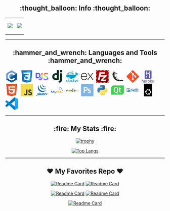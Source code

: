 
<h2 align="center">:thought_balloon: Info :thought_balloon:</h2>

<table border="0" cellspacing="0">
	<tbody>
		<tr><td>

![](http://github-profile-summary-cards.vercel.app/api/cards/profile-details?username=Vombit&theme=tokyonight)
      </td><td>

![](http://github-profile-summary-cards.vercel.app/api/cards/productive-time?username=Vombit&theme=tokyonight&utcOffset=8)
      </td></tr>
	</tbody>
</table>

---

<h2 align="center">:hammer_and_wrench: Languages and Tools :hammer_and_wrench:</h2>
<div>
  <img src="https://github.com/devicons/devicon/blob/master/icons/c/c-original.svg" width="40" height="40"/>&nbsp;
  <img src="https://github.com/devicons/devicon/blob/master/icons/css3/css3-original.svg" width="40" height="40"/>&nbsp;
  <img src="https://github.com/devicons/devicon/blob/master/icons/discordjs/discordjs-original.svg" width="40" height="40"/>&nbsp;
  <img src="https://github.com/devicons/devicon/blob/master/icons/django/django-plain.svg" width="40" height="40"/>&nbsp;
  <img src="https://github.com/devicons/devicon/blob/master/icons/docker/docker-plain-wordmark.svg" width="40" height="40"/>&nbsp;
  <img src="https://github.com/devicons/devicon/blob/master/icons/express/express-original.svg" width="40" height="40"/>&nbsp;
  <img src="https://github.com/devicons/devicon/blob/master/icons/filezilla/filezilla-plain.svg" width="40" height="40"/>&nbsp;
  <img src="https://github.com/devicons/devicon/blob/master/icons/flask/flask-original.svg" width="40" height="40"/>&nbsp;
  <img src="https://github.com/devicons/devicon/blob/master/icons/git/git-original.svg" width="40" height="40"/>&nbsp;
  <img src="https://github.com/devicons/devicon/blob/master/icons/heroku/heroku-plain-wordmark.svg" width="40" height="40"/>&nbsp;
  <img src="https://github.com/devicons/devicon/blob/master/icons/html5/html5-original.svg" width="40" height="40"/>&nbsp;
  <img src="https://github.com/devicons/devicon/blob/master/icons/javascript/javascript-original.svg" width="40" height="40"/>&nbsp;
  <img src="https://github.com/devicons/devicon/blob/master/icons/jquery/jquery-plain-wordmark.svg" width="40" height="40"/>&nbsp;
  <img src="https://github.com/devicons/devicon/blob/master/icons/mysql/mysql-original-wordmark.svg" width="40" height="40"/>&nbsp;
  <img src="https://github.com/devicons/devicon/blob/master/icons/nodejs/nodejs-original-wordmark.svg" width="40" height="40"/>&nbsp;
  <img src="https://github.com/devicons/devicon/blob/master/icons/photoshop/photoshop-plain.svg" width="40" height="40"/>&nbsp;
  <img src="https://github.com/devicons/devicon/blob/master/icons/python/python-original.svg" width="40" height="40"/>&nbsp;
  <img src="https://github.com/devicons/devicon/blob/master/icons/qt/qt-original.svg" width="40" height="40"/>&nbsp;
  <img src="https://github.com/devicons/devicon/blob/master/icons/trello/trello-plain-wordmark.svg" width="40" height="40"/>&nbsp;
  <img src="https://github.com/devicons/devicon/blob/master/icons/ubuntu/ubuntu-plain.svg" width="40" height="40"/>&nbsp;
  <img src="https://github.com/devicons/devicon/blob/master/icons/vscode/vscode-original.svg" width="40" height="40"/>&nbsp;
</div>

---

<h2 align="center">:fire: My Stats :fire:</h2>
<div align="center">

[![trophy](https://github-profile-trophy.vercel.app/?username=Vombit&theme=tokyonight&column=-1&no-bg=true&margin-w=8)](https://github.com/ryo-ma/github-profile-trophy)

[![Top Langs](https://github-readme-stats.vercel.app/api/top-langs/?username=vombit&langs_count=10&layout=compact&theme=tokyonight&bg_color=00000000)](https://github.com/anuraghazra/github-readme-stats)
</div>

---

<h2 align="center">❤️ My Favorites Repo ❤️</h2>
<div align="center">
  
[![Readme Card](https://github-readme-stats.vercel.app/api/pin/?username=Vombit&repo=quasar&show_owner=true&theme=tokyonight&bg_color=00000000)](https://github.com/Vombit/quasar)  [![Readme Card](https://github-readme-stats.vercel.app/api/pin/?username=Vombit&repo=Device_Moving_View&show_owner=true&theme=tokyonight&bg_color=00000000)](https://github.com/Vombit/Device_Moving_View)
    
    
[![Readme Card](https://github-readme-stats.vercel.app/api/pin/?username=Vombit&repo=Discord-Yumi-Bot-v2.0&show_owner=true&theme=tokyonight&bg_color=00000000)](https://github.com/Vombit/Discord-Yumi-Bot-v2.0)   [![Readme Card](https://github-readme-stats.vercel.app/api/pin/?username=Vombit&repo=VkCustom&show_owner=true&theme=tokyonight&bg_color=00000000)](https://github.com/Vombit/VkCustom)

[![Readme Card](https://github-readme-stats.vercel.app/api/pin/?username=Vombit&repo=file-separator&show_owner=true&theme=tokyonight&bg_color=00000000)](https://github.com/Vombit/file-separator)
</div>

<h2> </h2>
<div align="center">
    <img src="https://komarev.com/ghpvc/?username=vombit&style=flat-square&color=blue" alt=""/>
</div>
